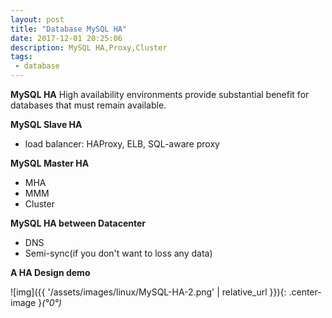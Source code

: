 ```yaml
---
layout: post
title: "Database MySQL HA"
date: 2017-12-01 20:25:06
description: MySQL HA,Proxy,Cluster 
tags: 
 - database
---
```


**MySQL HA**
High availability environments provide substantial benefit for databases that must remain available.

**MySQL Slave HA**

 - load balancer: HAProxy, ELB, SQL-aware proxy

**MySQL Master HA**
 - MHA
 - MMM
 - Cluster

**MySQL HA between Datacenter**

 - DNS
 - Semi-sync(if you don't want to loss any data)


**A HA Design demo**

![img]({{ '/assets/images/linux/MySQL-HA-2.png' | relative_url }}){: .center-image }*(°0°)*
